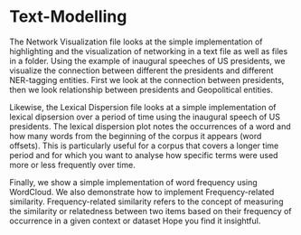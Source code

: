 # Text-Modelling
The Network Visualization file looks at the simple implementation of highlighting and the visualization of networking in a text file as well as files in a folder.
Using the example of inaugural speeches of US presidents, we visualize the connection between different the presidents and different NER-tagging entities. First we look at the connection between presidents, then we look relationship between presidents and Geopolitical entities.


Likewise, the Lexical Dispersion file looks at a simple implementation of lexical dipsersion over a period of time using the inaugural speech of US presidents. The lexical dispersion plot notes the occurrences of a word and how many words from the beginning of the corpus it appears (word offsets). This is particularly useful for a corpus that covers a longer time period and for which you want to analyse how specific terms were used more or less frequently over time.

Finally, we show a simple implementation of word frequency using WordCloud. We also demonstrate how to implement Frequency-related similarity. Frequency-related similarity refers to the concept of measuring the similarity or relatedness between two items based on their frequency of occurrence in a given context or dataset
Hope you find it insightful.
